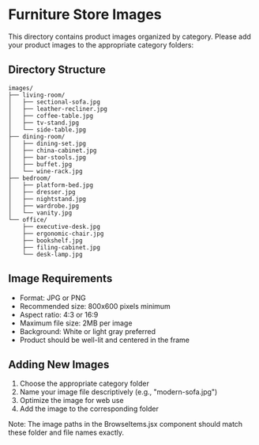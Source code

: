 # Furniture Store Images

This directory contains product images organized by category. Please add your product images to the appropriate category folders:

## Directory Structure

```
images/
├── living-room/
│   ├── sectional-sofa.jpg
│   ├── leather-recliner.jpg
│   ├── coffee-table.jpg
│   ├── tv-stand.jpg
│   └── side-table.jpg
├── dining-room/
│   ├── dining-set.jpg
│   ├── china-cabinet.jpg
│   ├── bar-stools.jpg
│   ├── buffet.jpg
│   └── wine-rack.jpg
├── bedroom/
│   ├── platform-bed.jpg
│   ├── dresser.jpg
│   ├── nightstand.jpg
│   ├── wardrobe.jpg
│   └── vanity.jpg
└── office/
    ├── executive-desk.jpg
    ├── ergonomic-chair.jpg
    ├── bookshelf.jpg
    ├── filing-cabinet.jpg
    └── desk-lamp.jpg
```

## Image Requirements

- Format: JPG or PNG
- Recommended size: 800x600 pixels minimum
- Aspect ratio: 4:3 or 16:9
- Maximum file size: 2MB per image
- Background: White or light gray preferred
- Product should be well-lit and centered in the frame

## Adding New Images

1. Choose the appropriate category folder
2. Name your image file descriptively (e.g., "modern-sofa.jpg")
3. Optimize the image for web use
4. Add the image to the corresponding folder

Note: The image paths in the BrowseItems.jsx component should match these folder and file names exactly.
